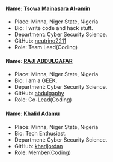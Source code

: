 #### Name: [Tsowa Mainasara Al-amin](https://github.com/neutrino2211)
- Place: Minna, Niger State, Nigeria
- Bio: I write code and hack stuff.
- Department: Cyber Security Science.
- GitHub: [neutrino2211](https://github.com/neutrino2211)
- Role: Team Lead(Coding)

#### Name: [RAJI ABDULGAFAR](https://github.com/abdulgaphy)
- Place: Minna, Niger State, Nigeria
- Bio: I am a GEEK.
- Department: Cyber Security Science.
- GitHub: [abdulgaphy](https://github.com/abdulgaphy)
- Role: Co-Lead(Coding)

#### Name: [Khalid Adamu](https://github.com/kharljordan)
- Place: Minna, Niger State, Nigeria
- Bio: Tech Enthusiast.
- Department: Cyber Security Science.
- GitHub: [kharljordan](https://github.com/kharljordan)
- Role: Member(Coding)
